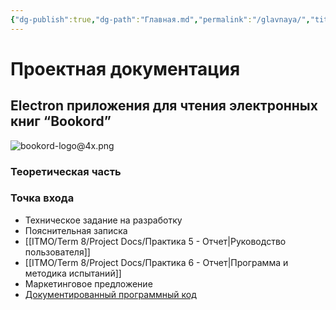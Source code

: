 ```yaml
---
{"dg-publish":true,"dg-path":"Главная.md","permalink":"/glavnaya/","title":"Главная","pinned":true,"tags":["gardenEntry"]}
---
```



# Проектная документация

## Electron приложения для чтения электронных книг “Bookord”

![bookord-logo@4x.png](/img/user/ITMO/Term%208/Project%20Docs/attachments/bookord-logo@4x.png)


### Теоретическая часть


### Точка входа


- Техническое задание на разработку
- Пояснительная записка
- [[ITMO/Term 8/Project Docs/Практика 5 - Отчет\|Руководство пользователя]]
- [[ITMO/Term 8/Project Docs/Практика 6 - Отчет\|Программа и методика испытаний]]
- Маркетинговое предложение
- [Документированный программный код](https://github.com/LiprikON2/Bookord)
